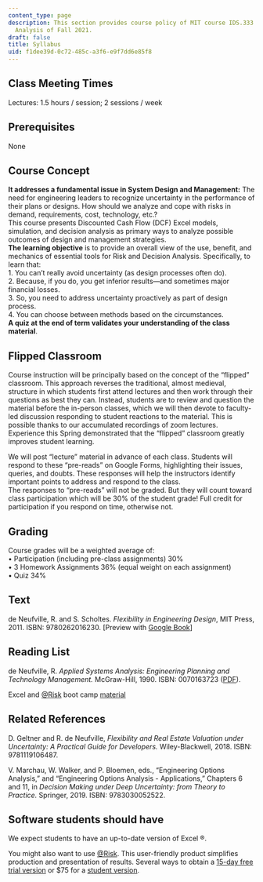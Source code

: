 ```yaml
---
content_type: page
description: This section provides course policy of MIT course IDS.333 Risk and Decision
  Analysis of Fall 2021.
draft: false
title: Syllabus
uid: f1dee39d-0c72-485c-a3f6-e9f7dd6e85f8
---
```

## Class Meeting Times

Lectures: 1.5 hours / session; 2 sessions / week

## Prerequisites

None

## Course Concept

**It addresses a fundamental issue in System Design and Management:** The need for engineering leaders to recognize uncertainty in the performance of their plans or designs. How should we analyze and cope with risks in demand, requirements, cost, technology, etc.?             
This course presents Discounted Cash Flow (DCF) Excel models, simulation, and decision analysis as primary ways to analyze possible outcomes of design and management strategies.             
**The learning objective** is to provide an overall view of the use, benefit, and mechanics of essential tools for Risk and Decision Analysis. Specifically, to learn that:             
1\. You can’t really avoid uncertainty (as design processes often do).             
2\. Because, if you do, you get inferior results—and sometimes major financial losses.             
3\. So, you need to address uncertainty proactively as part of design process.             
4\. You can choose between methods based on the circumstances.             
**A quiz at the end of term validates your understanding of the class material**.

## Flipped Classroom

Course instruction will be principally based on the concept of the “flipped” classroom. This approach reverses the traditional, almost medieval, structure in which students first attend lectures and then work through their questions as best they can. Instead, students are to review and question the material before the in-person classes, which we will then devote to faculty-led discussion responding to student reactions to the material. This is possible thanks to our accumulated recordings of zoom lectures. Experience this Spring demonstrated that the “flipped” classroom greatly improves student learning.

We will post “lecture” material in advance of each class. Students will respond to these “pre-reads” on Google Forms, highlighting their issues, queries, and doubts. These responses will help the instructors identify important points to address and respond to the class.             
The responses to “pre-reads” will not be graded. But they will count toward class participation which will be 30% of the student grade! Full credit for participation if you respond on time, otherwise not.

## Grading 

Course grades will be a weighted average of:           
• Participation (including pre-class assignments) 30%           
• 3 Homework Assignments 36% (equal weight on each assignment)           
• Quiz 34%

## Text

de Neufville, R. and S. Scholtes. *Flexibility in Engineering Design*, MIT Press, 2011. ISBN: 9780262016230. \[Preview with [Google Book](https://www.google.com/books/edition/Flexibility_in_Engineering_Design/pKjnnqilr3EC?hl=en&gbpv=1)\]

## Reading List

de Neufville, R. *Applied Systems Analysis: Engineering Planning and Technology Management.* McGraw-Hill, 1990. ISBN: 0070163723 ([PDF](https://web.mit.edu/ardent/www/ASA_Text/asa_Text_index.html)).

Excel and [@Risk](https://github.com/Risk) boot camp [material](https://web.mit.edu/ardent/www/ROcse_Excel_latest/Excel_Class.html)

## Related References

D. Geltner and R. de Neufville, *Flexibility and Real Estate Valuation under Uncertainty: A Practical Guide for Developers.* Wiley-Blackwell, 2018. ISBN: 9781119106487.

V. Marchau, W. Walker, and P. Bloemen, eds., “Engineering Options Analysis,” and “Engineering Options Analysis - Applications,” Chapters 6 and 11, in *Decision Making under Deep Uncertainty: from Theory to Practice.* Springer, 2019. ISBN: 9783030052522.

## Software students should have

We expect students to have an up-to-date version of Excel ®.

You might also want to use [@Risk](https://github.com/Risk). This user-friendly product simplifies production and presentation of results. Several ways to obtain a [15-day free trial version](http://www.palisade.com/trials.asp) or $75 for a [student version](http://www.palisade.com/cart/products_EN.asp?cat=51&panel=0).